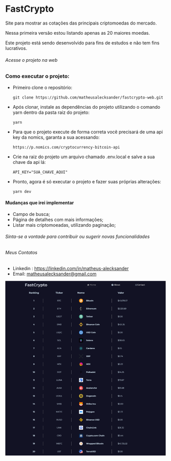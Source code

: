 # FastCrypto

Site para mostrar as cotações das principais criptomoedas do mercado.

Nessa primeira versão estou listando apenas as 20 maiores moedas.

Este projeto está sendo desenvolvido para fins de estudos e não tem fins lucrativos.

###### Acesse o projeto na web

### Como executar o projeto:

- Primeiro clone o repositório:

  ```
  git clone https://github.com/matheusalecksander/fastcrypto-web.git
  ```

- Após clonar, instale as dependências do projeto utilizando o comando yarn dentro da pasta raiz do projeto:

  ```
  yarn
  ```

- Para que o projeto execute de forma correta você precisará de uma api key da nomics, garanta a sua acessando:

  ```
  https://p.nomics.com/cryptocurrency-bitcoin-api
  ```

- Crie na raiz do projeto um arquivo chamado .env.local e salve a sua chave da api lá:

  ```
  API_KEY="SUA_CHAVE_AQUI"
  ```

- Pronto, agora é só executar o projeto e fazer suas próprias alterações:
  ```
  yarn dev
  ```

#### Mudanças que irei implementar

- Campo de busca;
- Página de detalhes com mais informações;
- Listar mais criptomoeadas, utilizando paginação;

###### Sinta-se a vontade para contribuir ou sugerir novas funcionalidades

###### Meus Contatos

- Linkedin : https://linkedin.com/in/matheus-alecksander
- Email: matheusalecksander@gmail.com

<img src="./.github/home_page_print.png" />
